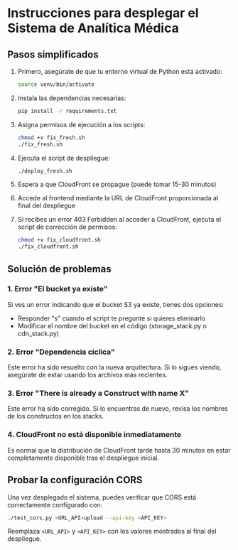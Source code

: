 # Instrucciones para desplegar el Sistema de Analítica Médica

## Pasos simplificados

1. Primero, asegúrate de que tu entorno virtual de Python está activado:
   ```bash
   source venv/bin/activate
   ```

2. Instala las dependencias necesarias:
   ```bash
   pip install -r requirements.txt
   ```

3. Asigna permisos de ejecución a los scripts:
   ```bash
   chmod +x fix_fresh.sh
   ./fix_fresh.sh
   ```

4. Ejecuta el script de despliegue:
   ```bash
   ./deploy_fresh.sh
   ```

5. Espera a que CloudFront se propague (puede tomar 15-30 minutos)

6. Accede al frontend mediante la URL de CloudFront proporcionada al final del despliegue

7. Si recibes un error 403 Forbidden al acceder a CloudFront, ejecuta el script de corrección de permisos:
   ```bash
   chmod +x fix_cloudfront.sh
   ./fix_cloudfront.sh
   ```

## Solución de problemas

### 1. Error "El bucket ya existe"

Si ves un error indicando que el bucket S3 ya existe, tienes dos opciones:
- Responder "s" cuando el script te pregunte si quieres eliminarlo
- Modificar el nombre del bucket en el código (storage_stack.py o cdn_stack.py)

### 2. Error "Dependencia cíclica"

Este error ha sido resuelto con la nueva arquitectura. Si lo sigues viendo, asegúrate de estar usando los archivos más recientes.

### 3. Error "There is already a Construct with name X"

Este error ha sido corregido. Si lo encuentras de nuevo, revisa los nombres de los constructos en los stacks.

### 4. CloudFront no está disponible inmediatamente

Es normal que la distribución de CloudFront tarde hasta 30 minutos en estar completamente disponible tras el despliegue inicial.

## Probar la configuración CORS

Una vez desplegado el sistema, puedes verificar que CORS está correctamente configurado con:

```bash
./test_cors.py <URL_API>upload --api-key <API_KEY>
```

Reemplaza `<URL_API>` y `<API_KEY>` con los valores mostrados al final del despliegue.
